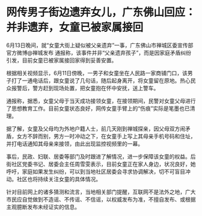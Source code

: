 

# 网传男子街边遗弃女儿，广东佛山回应：并非遗弃，女童已被家属接回

6月13日晚间，就“女童大街上疑似被父亲遗弃”一事，广东佛山市禅城区委宣传部官方微博@禅城发布
通报称，该事件并非“父亲遗弃孩子”，而是因家庭矛盾纠纷引发，目前女童已被家属接回家得到妥善安置。

根据相关视频显示，6月11日傍晚，一男子和女童坐在人民路一家商铺门口，该男子打了一通电话后，跟女童说了几句话，随后起身离开，将女童留在原地。热心民众报警后，警方赶到现场处置，把女童抱在怀中安抚，送上警车。

通报称，据悉，女童父母于当天成功接领女童，在接领期间，民警对女童父母进行了思想教育工作。目前女童状态良好，网传女童手臂上的“伤痕”实际是笔墨也已清理。

据了解，女童及父母均为外地户籍人士，前几天刚到禅城探亲，因父母双方闹矛盾，女方不辞而别，男方一时冲动之下，在女童手上写上其母亲手机号码和住址，并打电话通知其母亲来接领，由此出现监控视频里的一幕。

事后，民政、妇联、居委等部门及时跟进了解情况，进一步保障该女童的权益。后街社区党委书记、居委会主任周雪雯表示，目前女童正在家人身边，状况良好，她呼吁，家庭如果发生纠纷，可以到当地社区居委会寻求协调解决，切不可盲目冲动。社区也将持续关注女童的具体情况。

针对目前网上的诸多猜测和流言，当地相关部门提醒，互联网不是法外之地，广大市民应自觉做到不造谣、不传谣、不信谣，以权威发布为准，不擅自发布、或根据主观臆断发布未经证实的信息。

